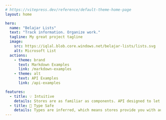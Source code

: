 ```yaml
---
# https://vitepress.dev/reference/default-theme-home-page
layout: home

hero:
  name: "Belajar Lists"
  text: "Track information. Organize work."
  tagline: My great project tagline
  image:
    src: https://iqlal.blob.core.windows.net/belajar-lists/lists.svg
    alt: Microsoft List
  actions:
    - theme: brand
      text: Markdown Examples
      link: /markdown-examples
    - theme: alt
      text: API Examples
      link: /api-examples

features:
  - title: 💡 Intuitive
    details: Stores are as familiar as components. API designed to let you write well organized stores.
  - title: 🔑 Type Safe
    details: Types are inferred, which means stores provide you with autocompletion even in JavaScript!
---
```


